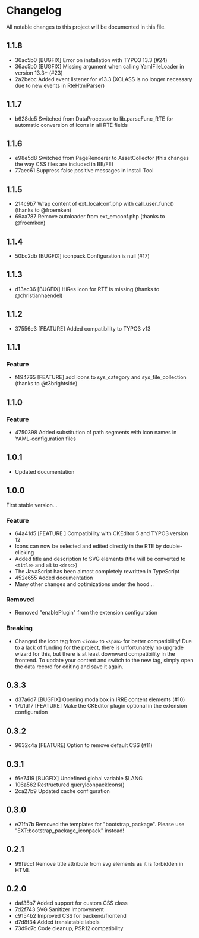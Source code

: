 # Changelog

All notable changes to this project will be documented in this file.

## 1.1.8

- 36ac5b0 [BUGFIX] Error on installation with TYPO3 13.3 (#24)
- 36ac5b0 [BUGFIX] Missing argument when calling YamlFileLoader in version 13.3+ (#23)
- 2a2bebc Added event listener for v13.3 (XCLASS is no longer necessary due to new events in RteHtmlParser)

## 1.1.7

- b628dc5 Switched from DataProcessor to lib.parseFunc_RTE for automatic conversion of icons in all RTE fields

## 1.1.6

- e98e5d8 Switched from PageRenderer to AssetCollector (this changes the way CSS files are included in BE/FE)
- 77aec61 Suppress false positive messages in Install Tool

## 1.1.5

- 214c9b7 Wrap content of ext_localconf.php with call_user_func() (thanks to @froemken)
- 69aa787 Remove autoloader from ext_emconf.php (thanks to @froemken)

## 1.1.4

- 50bc2db [BUGFIX] iconpack Configuration is null (#17)

## 1.1.3

- d13ac36 [BUGFIX] HiRes Icon for RTE is missing (thanks to @christianhaendel)

## 1.1.2

- 37556e3 [FEATURE] Added compatibility to TYPO3 v13

## 1.1.1

### Feature

- f494765 [FEATURE] add icons to sys_category and sys_file_collection (thanks to @t3brightside)

## 1.1.0

### Feature

- 4750398 Added substitution of path segments with icon names in YAML-configuration files

## 1.0.1

- Updated documentation

## 1.0.0

First stable version...

### Feature

- 64a41d5 [FEATURE ] Compatibility with CKEditor 5 and TYPO3 version 12
- Icons can now be selected and edited directly in the RTE by double-clicking
- Added title and description to SVG elements (title will be converted to
  `<title>` and alt to `<desc>`)
- The JavaScript has been almost completely rewritten in TypeScript
- 452e655 Added documentation
- Many other changes and optimizations under the hood...

### Removed

- Removed "enablePlugin" from the extension configuration

### Breaking

- Changed the icon tag from `<icon>` to `<span>` for better compatibility! Due
  to a lack of funding for the project, there is unfortunately no upgrade wizard
  for this, but there is at least downward compatibility in the frontend. To
  update your content and switch to the new tag, simply open the data record for
  editing and save it again.

## 0.3.3

- d37a6d7 [BUGFIX] Opening modalbox in IRRE content elements (#10)
- 17b1d17 [FEATURE] Make the CKEditor plugin optional in the extension
  configuration

## 0.3.2

- 9632c4a [FEATURE] Option to remove default CSS (#11)

## 0.3.1

- f6e7419 [BUGFIX] Undefined global variable $LANG
- 106a562 Restructured queryIconpackIcons()
- 2ca27b9 Updated cache configuration

## 0.3.0

- e21fa7b Removed the templates for "bootstrap_package". Please use
  "EXT:bootstrap_package_iconpack" instead!

## 0.2.1

- 99f9ccf Remove title attribute from svg elements as it is forbidden in HTML

## 0.2.0

- daf35b7 Added support for custom CSS class
- 7d2f743 SVG Sanitizer Improvement
- c9154b2 Improved CSS for backend/frontend
- d7d8f34 Added translatable labels
- 73d9d7c Code cleanup, PSR12 compatibility

